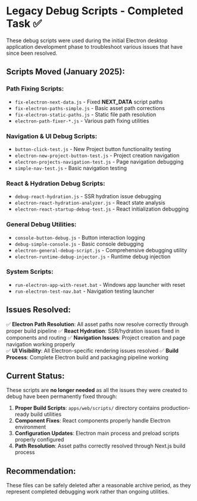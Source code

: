 # Legacy Debug Scripts - Completed Task ✅

These debug scripts were used during the initial Electron desktop application development phase to troubleshoot various issues that have since been resolved.

## Scripts Moved (January 2025):

### Path Fixing Scripts:
- `fix-electron-next-data.js` - Fixed __NEXT_DATA__ script paths
- `fix-electron-paths-simple.js` - Basic asset path corrections
- `fix-electron-static-paths.js` - Static file path resolution
- `electron-path-fixer-*.js` - Various path fixing utilities

### Navigation & UI Debug Scripts:
- `button-click-test.js` - New Project button functionality testing
- `electron-new-project-button-test.js` - Project creation navigation
- `electron-projects-navigation-test.js` - Page navigation debugging
- `simple-nav-test.js` - Basic navigation testing

### React & Hydration Debug Scripts:
- `debug-react-hydration.js` - SSR hydration issue debugging
- `electron-react-hydration-analyzer.js` - React state analysis
- `electron-react-startup-debug-test.js` - React initialization debugging

### General Debug Utilities:
- `console-button-debug.js` - Button interaction logging
- `debug-simple-console.js` - Basic console debugging
- `electron-general-debug-script.js` - Comprehensive debugging utility
- `electron-runtime-debug-injector.js` - Runtime debug injection

### System Scripts:
- `run-electron-app-with-reset.bat` - Windows app launcher with reset
- `run-electron-test-nav.bat` - Navigation testing launcher

## Issues Resolved:

✅ **Electron Path Resolution**: All asset paths now resolve correctly through proper build pipeline
✅ **React Hydration**: SSR/hydration issues fixed in components and routing
✅ **Navigation Issues**: Project creation and page navigation working properly  
✅ **UI Visibility**: All Electron-specific rendering issues resolved
✅ **Build Process**: Complete Electron build and packaging pipeline working

## Current Status:

These scripts are **no longer needed** as all the issues they were created to debug have been permanently fixed through:

1. **Proper Build Scripts**: `apps/web/scripts/` directory contains production-ready build utilities
2. **Component Fixes**: React components properly handle Electron environment
3. **Configuration Updates**: Electron main process and preload scripts properly configured
4. **Path Resolution**: Asset paths correctly resolved through Next.js build process

## Recommendation:

These files can be safely deleted after a reasonable archive period, as they represent completed debugging work rather than ongoing utilities.